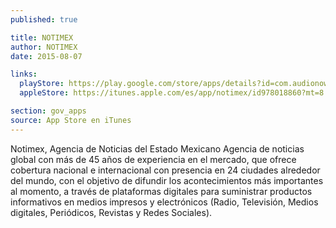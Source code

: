 ```yaml
---
published: true

title: NOTIMEX
author: NOTIMEX
date: 2015-08-07

links:
  playStore: https://play.google.com/store/apps/details?id=com.audionowdigital.player.notimex&hl=es_419
  appleStore: https://itunes.apple.com/es/app/notimex/id978018860?mt=8

section: gov_apps
source: App Store en iTunes
---
```

Notimex, Agencia de Noticias del Estado Mexicano Agencia de noticias global con más de ​45 años de experiencia en el mercado,​ que ofrece cobertura nacional e internacional con presencia en 24 ciudades alrededor del mundo, con el objetivo de difundir los acontecimientos más importantes al momento, a través de plataformas digitales para suministrar productos informativos en medios impresos y electrónicos (Radio, Televisión, Medios digitales, Periódicos, Revistas y Redes Sociales).
